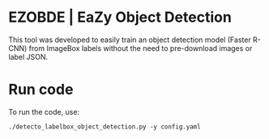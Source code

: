 # EZOBDE | EaZy Object Detection
This tool was developed to easily train an object detection model (Faster R-CNN) from ImageBox labels without the need to pre-download images or label JSON.

# Run code
To run the code, use:

```
./detecto_labelbox_object_detection.py -y config.yaml
```
